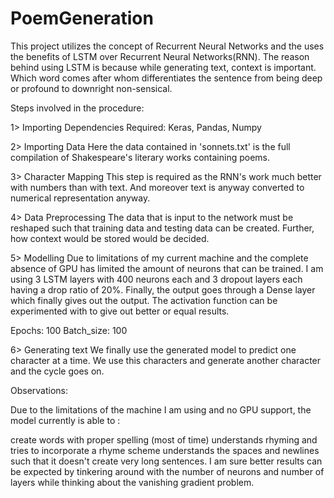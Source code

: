 # PoemGeneration

This project utilizes the concept of Recurrent Neural Networks and the uses the benefits of LSTM over Recurrent Neural Networks(RNN).
The reason behind using LSTM is because while generating text, context is important. Which word comes after whom differentiates the sentence from being deep or profound to downright non-sensical.

Steps involved in the procedure:

1> Importing Dependencies
Required: Keras, Pandas, Numpy

2> Importing Data
Here the data contained in 'sonnets.txt' is the full compilation of Shakespeare's literary works containing poems.

3> Character Mapping
This step is required as the RNN's work much better with numbers than with text. And moreover text is anyway converted to numerical representation anyway.

4> Data Preprocessing
The data that is input to the network must be reshaped such that training data and testing data can be created. Further, how context would be stored would be decided.

5> Modelling
Due to limitations of my current machine and the complete absence of GPU has limited the amount of neurons that can be trained. I am using 3 LSTM layers with 400 neurons each and 3 dropout layers each having a drop ratio of 20%. 
Finally, the output goes through a Dense layer which finally gives out the output.
The activation function can be experimented with to give out better or equal results.

Epochs: 100
Batch_size: 100

6> Generating text
We finally use the generated model to predict one character at a time. We use this characters and generate another character and the cycle goes on.

 

Observations:

Due to the limitations of the machine I am using and no GPU support, the model currently is able to :

create words with proper spelling (most of time)
understands rhyming and tries to incorporate a rhyme scheme
understands the spaces and newlines such that it doesn't create very long sentences.
I am sure better results can be expected by tinkering around with the number of neurons and number of layers while thinking about the vanishing gradient problem.
